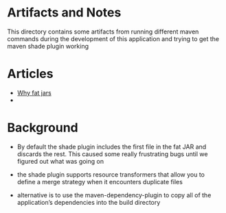 # Artifacts and Notes
This directory contains some artifacts from running different
maven commands during the development of this application and
trying to get the maven shade plugin working

# Articles
- [Why fat jars](https://product.hubspot.com/blog/the-fault-in-our-jars-why-we-stopped-building-fat-jars)
- 
# Background
- By default the shade plugin includes the first file in the fat JAR and discards the rest. This caused some really frustrating bugs until we figured out what was going on

- the shade plugin supports resource transformers that allow you to define a merge strategy when it encounters duplicate files

- alternative is to use the maven-dependency-plugin to copy all of the application’s dependencies into the build directory

